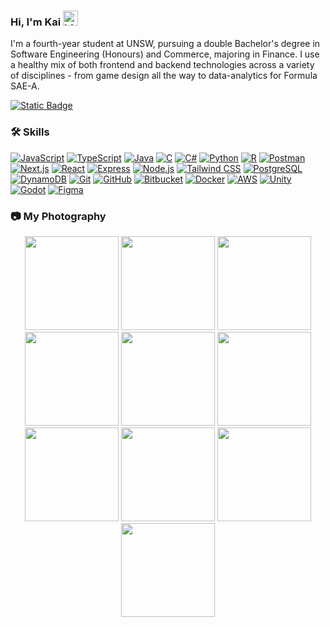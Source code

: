 ### Hi, I'm Kai <img src="https://github.com/user-attachments/assets/c439fee7-9e60-4704-939a-ec6dc3964c72" width="24px" alt="hi">

I'm a fourth-year student at UNSW, pursuing a double Bachelor's degree in Software Engineering (Honours) and Commerce, majoring in Finance.
I use a healthy mix of both frontend and backend technologies across a variety of disciplines - from game design all the way to
data-analytics for Formula SAE-A.

[![Static Badge](https://img.shields.io/badge/kaisequeira.com-blue?style=for-the-badge&logo=nextdotjs&logoColor=%23ffffff)](https://www.kaisequeira.com/)

### 🛠 Skills
[![JavaScript](https://skillicons.dev/icons?i=js)](https://developer.mozilla.org/en-US/docs/Web/JavaScript)
[![TypeScript](https://skillicons.dev/icons?i=ts)](https://www.typescriptlang.org/)
[![Java](https://skillicons.dev/icons?i=java)](https://www.java.com/)
[![C](https://skillicons.dev/icons?i=c)](https://en.cppreference.com/w/c/language)
[![C#](https://skillicons.dev/icons?i=cs)](https://docs.microsoft.com/en-us/dotnet/csharp/)
[![Python](https://skillicons.dev/icons?i=python)](https://www.python.org/)
[![R](https://skillicons.dev/icons?i=r)](https://www.r-project.org/)
[![Postman](https://skillicons.dev/icons?i=postman)](https://www.postman.com/)
[![Next.js](https://skillicons.dev/icons?i=nextjs)](https://nextjs.org/)
[![React](https://skillicons.dev/icons?i=react)](https://reactjs.org/)
[![Express](https://skillicons.dev/icons?i=express)](https://expressjs.com/)
[![Node.js](https://skillicons.dev/icons?i=nodejs)](https://nodejs.org/)
[![Tailwind CSS](https://skillicons.dev/icons?i=tailwind)](https://tailwindcss.com/)
[![PostgreSQL](https://skillicons.dev/icons?i=postgres)](https://www.postgresql.org/)
[![DynamoDB](https://skillicons.dev/icons?i=dynamodb)](https://aws.amazon.com/dynamodb/)
[![Git](https://skillicons.dev/icons?i=git)](https://git-scm.com/)
[![GitHub](https://skillicons.dev/icons?i=github)](https://github.com/)
[![Bitbucket](https://skillicons.dev/icons?i=bitbucket)](https://bitbucket.org/)
[![Docker](https://skillicons.dev/icons?i=docker)](https://www.docker.com/)
[![AWS](https://skillicons.dev/icons?i=aws)](https://aws.amazon.com/)
[![Unity](https://skillicons.dev/icons?i=unity)](https://unity.com/)
[![Godot](https://skillicons.dev/icons?i=godot)](https://godotengine.org/)
[![Figma](https://skillicons.dev/icons?i=figma)](https://www.figma.com/)

### 📷 My Photography

<p align="center">
  <img src="https://github.com/user-attachments/assets/0119ca2b-1b8e-4c7e-b09d-06aa69935d5a" width="150" />
  <img src="https://github.com/user-attachments/assets/9b644e6c-2b3e-4d6c-90c9-fdbd5b161dbc" width="150" />
  <img src="https://github.com/user-attachments/assets/73be01a7-8a1f-4731-aa91-d643a3a7893c" width="150" /> 
  <img src="https://github.com/user-attachments/assets/efc5b147-f090-4e17-b7fa-28067e4eab76" width="150" />
  <img src="https://github.com/user-attachments/assets/642bfa8f-a8dc-4d3a-be65-1fbb8b99d9dc" width="150" />
  <img src="https://github.com/user-attachments/assets/5afddb8f-0eff-41a9-8535-7c9ab1484b81" width="150" />
  <img src="https://github.com/user-attachments/assets/e1b31e5b-cbe2-4607-8db8-ed38ba35afae" width="150" />
  <img src="https://github.com/user-attachments/assets/bea4ed1e-a59d-4d51-8502-cd70c10a1356" width="150" />
  <img src="https://github.com/user-attachments/assets/cfa0b4da-b957-47f1-a717-f3d41f5c9403" width="150" />
  <img src="https://github.com/user-attachments/assets/5351d210-24bd-40f7-9c3b-1ee3f8415a02" width="150" />
</p>
